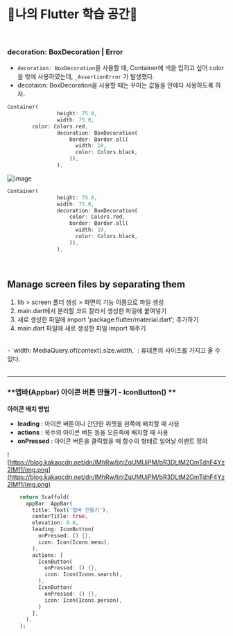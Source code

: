 # 💫나의 Flutter 학습 공간💫

</br>

### **decoration: BoxDecoration | Error**


- `decoration: BoxDecoration`을 사용할 때, Container에 색을 입히고 싶어 color을 밖에 사용하였는데, `_AssertionError` 가 발생했다.
- decotaion: BoxDecoration을 사용할 때는 꾸미는 값들을 안에다 사용하도록 하자.

```dart
Container(
                height: 75.0,
                width: 75.0,
		color: Colors.red,
                decoration: BoxDecoration(                  
                    border: Border.all(
                      width: 10,
                      color: Colors.black,
                    )),
                ),
```

![image](https://user-images.githubusercontent.com/85959639/216753121-1c589685-54e3-4097-b83f-4a68a6eda234.png)

```dart
Container(
                height: 75.0,
                width: 75.0,
                decoration: BoxDecoration(
                    color: Colors.red,
                    border: Border.all(
                      width: 10,
                      color: Colors.black,
                    )),
                ),
```


</br>

## **Manage screen files by separating them**

1. lib > screen 폴더 생성 > 화면의 기능 이름으로 파일 생성
2. main.dart에서 분리할 코드 잘라서 생성한 파일에 붙여넣기
3. 새로 생성한 파일에 import 'package:flutter/material.dart'; 추가하기
4. main.dart 파일에 새로 생성한 파일 import 해주기

</br>
- `width: MediaQuery.of(context).size.width,` : 휴대폰의 사이즈를 가지고 올 수 있다.

</br>
</br>

---

### **앱바(Appbar) 아이콘 버튼 만들기 - IconButton() **

**아이콘 배치 방법**

- **leading** : 아이콘 버튼이나 간단한 위젯을 왼쪽에 배치할 때 사용
- **actions** : 복수의 아이콘 버튼 등을 오른족에 배치할 때 사용
- **onPressed** : 아이콘 버튼을 클릭했을 때 함수의 형태로 일어날 이벤트 정의

![https://blog.kakaocdn.net/dn/lMhRw/btrZqUMUjPM/bR3DLtM2OmTdhF4Yz2IMf1/img.png](https://blog.kakaocdn.net/dn/lMhRw/btrZqUMUjPM/bR3DLtM2OmTdhF4Yz2IMf1/img.png)

```dart
    return Scaffold(
      appBar: AppBar(
        title: Text('앱바 만들기'),
        centerTitle: true,
        elevation: 0.0,
        leading: IconButton(
          onPressed: () {},
          icon: Icon(Icons.menu),
        ),
        actions: [
          IconButton(
            onPressed: () {},
            icon: Icon(Icons.search),
          ),
          IconButton(
            onPressed: () {},
            icon: Icon(Icons.person),
          )
        ],
      ),
    );
```


